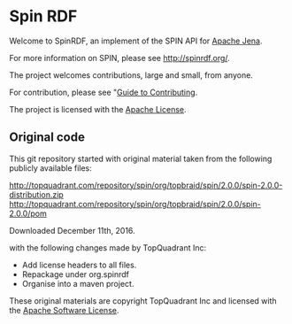 # Spin RDF

Welcome to SpinRDF, an implement of the SPIN API for [Apache Jena](http://jena/apache.org).

For more information on SPIN, please see http://spinrdf.org/.

The project welcomes contributions, large and small, from anyone.

For contribution, please see "[Guide to Contributing](.github/CONTRIBUTING.md).

The project is licensed with the [Apache License](LICENSE).

## Original code

This git repository started with original material taken from the
following publicly available files:

http://topquadrant.com/repository/spin/org/topbraid/spin/2.0.0/spin-2.0.0-distribution.zip
http://topquadrant.com/repository/spin/org/topbraid/spin/2.0.0/spin-2.0.0/pom

Downloaded December 11th, 2016.

with the following changes made by TopQuadrant Inc:

 * Add license headers to all files.
 * Repackage under org.spinrdf
 * Organise into a maven project.

These original materials are copyright TopQuadrant Inc and licensed with the
[Apache Software License](https://www.apache.org/licenses/LICENSE-2.0).

